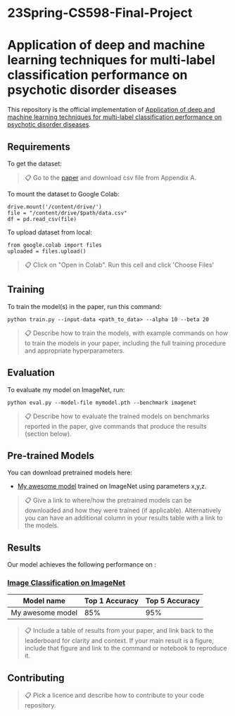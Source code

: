# 23Spring-CS598-Final-Project

# Application of deep and machine learning techniques for multi-label classification performance on psychotic disorder diseases

This repository is the official implementation of [Application of deep and machine learning techniques for multi-label classification performance on psychotic disorder diseases](https://www.sciencedirect.com/science/article/pii/S2352914821000356#cebib0010). 

## Requirements

To get the dataset:
>📋  Go to the [paper](https://www.sciencedirect.com/science/article/pii/S2352914821000356#cebib0010) and download csv file from Appendix A.

To mount the dataset to Google Colab:
```setup
drive.mount('/content/drive/')
file = "/content/drive/$path/data.csv"
df = pd.read_csv(file)
```

To upload dataset from local:
```
from google.colab import files
uploaded = files.upload()
```
>📋  Click on "Open in Colab". Run this cell and click 'Choose Files'

## Training

To train the model(s) in the paper, run this command:

```train
python train.py --input-data <path_to_data> --alpha 10 --beta 20
```

>📋  Describe how to train the models, with example commands on how to train the models in your paper, including the full training procedure and appropriate hyperparameters.

## Evaluation

To evaluate my model on ImageNet, run:

```eval
python eval.py --model-file mymodel.pth --benchmark imagenet
```

>📋  Describe how to evaluate the trained models on benchmarks reported in the paper, give commands that produce the results (section below).

## Pre-trained Models

You can download pretrained models here:

- [My awesome model](https://drive.google.com/mymodel.pth) trained on ImageNet using parameters x,y,z. 

>📋  Give a link to where/how the pretrained models can be downloaded and how they were trained (if applicable).  Alternatively you can have an additional column in your results table with a link to the models.

## Results

Our model achieves the following performance on :

### [Image Classification on ImageNet](https://paperswithcode.com/sota/image-classification-on-imagenet)

| Model name         | Top 1 Accuracy  | Top 5 Accuracy |
| ------------------ |---------------- | -------------- |
| My awesome model   |     85%         |      95%       |

>📋  Include a table of results from your paper, and link back to the leaderboard for clarity and context. If your main result is a figure, include that figure and link to the command or notebook to reproduce it. 


## Contributing

>📋  Pick a licence and describe how to contribute to your code repository. 
